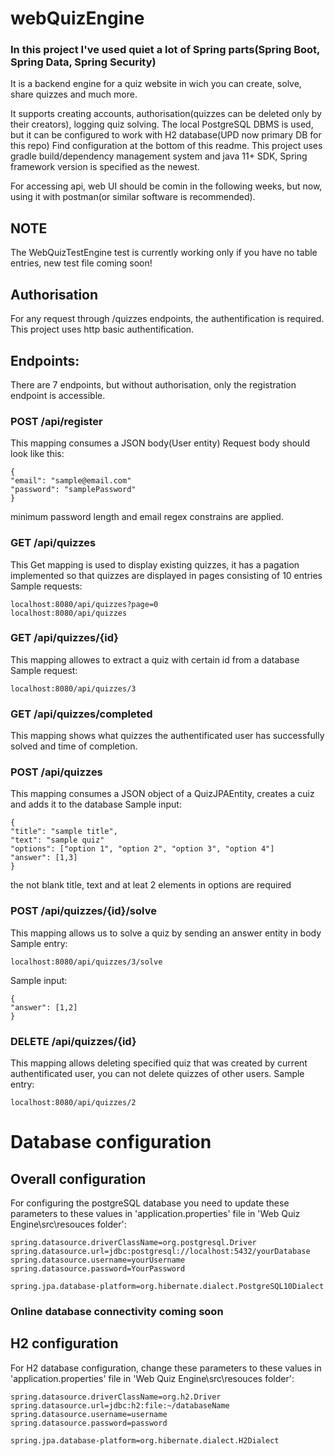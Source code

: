 # webQuizEngine

### In this project I've used quiet a lot of Spring parts(Spring Boot, Spring Data, Spring Security)

It is a backend engine for a quiz website in wich you can create, solve, share quizzes and much more.

It supports creating accounts, authorisation(quizzes can be deleted only by their creators), logging quiz solving.
The local PostgreSQL DBMS is used, but it can be configured to work with H2 database(UPD now primary DB for this repo)
Find configuration at the bottom of this readme.
This project uses gradle build/dependency management system and java 11+ SDK, Spring framework version is specified as the newest.

For accessing api, web UI should be comin in the following weeks, but now, using it with postman(or similar software is recommended).

## NOTE
The WebQuizTestEngine test is currently working only if you have no table entries, new test file coming soon!

## Authorisation
For any request through /quizzes endpoints, the authentification is required. This project uses http basic authentification.

## Endpoints:

There are 7 endpoints, but without authorisation, only the registration endpoint is accessible. 

### POST /api/register
This mapping consumes a JSON body(User entity)
Request body should look like this:
```
{
"email": "sample@email.com"
"password": "samplePassword"
}
```

minimum password length and email regex constrains are applied.



### GET /api/quizzes
This Get mapping is used to display existing quizzes, it has a pagation implemented so that quizzes are displayed in pages consisting of 10 entries
Sample requests:
```
localhost:8080/api/quizzes?page=0
localhost:8080/api/quizzes
```



### GET /api/quizzes/{id}
This mapping allowes to extract a quiz with certain id from a database
Sample request:
```
localhost:8080/api/quizzes/3
```



### GET /api/quizzes/completed
This mapping shows what quizzes the authentificated user has successfully solved and time of completion. 



### POST /api/quizzes
This mapping consumes a JSON object of a QuizJPAEntity, creates a cuiz and adds it to the database
Sample input:
```
{
"title": "sample title",
"text": "sample quiz"
"options": ["option 1", "option 2", "option 3", "option 4"]
"answer": [1,3]
}
```
the not blank title, text and at leat 2 elements in options are required



### POST /api/quizzes/{id}/solve
This mapping allows us to solve a quiz by sending an answer entity in body
Sample entry:
```
localhost:8080/api/quizzes/3/solve
```

Sample input:
```
{
"answer": [1,2]
}
```



### DELETE /api/quizzes/{id}
This mapping allows deleting specified quiz that was created by current authentificated user, you can not delete quizzes of other users.
Sample entry:
```
localhost:8080/api/quizzes/2
```


# Database configuration
## Overall configuration
For configuring the postgreSQL database you need to update these parameters to these values in 'application.properties' file in 'Web Quiz Engine\src\resouces folder':
```
spring.datasource.driverClassName=org.postgresql.Driver
spring.datasource.url=jdbc:postgresql://localhost:5432/yourDatabase
spring.datasource.username=yourUsername
spring.datasource.password=YourPassword

spring.jpa.database-platform=org.hibernate.dialect.PostgreSQL10Dialect
```
### Online database connectivity coming soon



## H2 configuration
For H2 database configuration, change these parameters to these values in 'application.properties' file in 'Web Quiz Engine\src\resouces folder':
```
spring.datasource.driverClassName=org.h2.Driver
spring.datasource.url=jdbc:h2:file:~/databaseName
spring.datasource.username=username
spring.datasource.password=password

spring.jpa.database-platform=org.hibernate.dialect.H2Dialect
```

